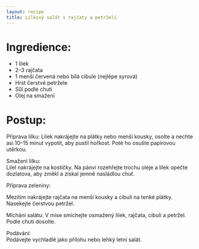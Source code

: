 ```yaml
---
layout: recipe
title: Lilkový salát s rajčaty a petrželí
---
```


# Ingredience:

- 1 lilek 
- 2–3 rajčata  
- 1 menší červená nebo bílá cibule (nejlépe syrová)  
- Hrst čerstvé petržele  
- Sůl podle chuti  
- Olej na smažení  


# Postup:

Příprava lilku: 
Lilek nakrájejte na plátky nebo menší kousky, osolte a nechte asi 10–15 minut vypotit, aby pustil hořkost. Poté ho osušte papírovou utěrkou.

Smažení lilku:  
Lilel nakrájejte na kostičky. 
Na pánvi rozehřejte trochu oleje a lilek opečte dozlatova, aby změkl a získal jemně nasládlou chuť.

Příprava zeleniny:

Mezitím nakrájejte rajčata na menší kousky a cibuli na tenké plátky. Nasekejte čerstvou petržel.

Míchání salátu: 
V míse smíchejte osmažený lilek, rajčata, cibuli a petržel. Podle chuti dosolte.  

Podávání:  
Podávejte vychladlé jako přílohu nebo lehký letní salát.  

